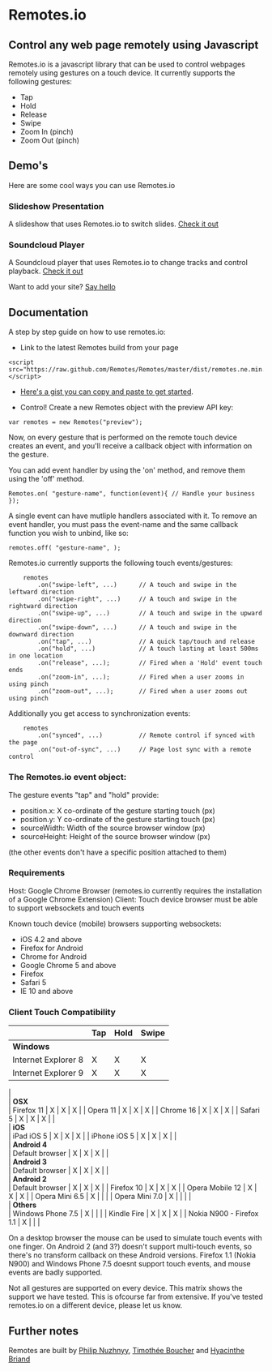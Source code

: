 # Remotes.io

## Control any web page remotely using Javascript

Remotes.io is a javascript library that can be used to control webpages remotely using gestures on a touch device. It currently supports the following gestures:

- Tap
- Hold
- Release
- Swipe
- Zoom In (pinch)
- Zoom Out (pinch)

## Demo's

Here are some cool ways you can use Remotes.io

### Slideshow Presentation
A slideshow that uses Remotes.io to switch slides. [Check it out](https://dl.dropbox.com/u/9224326/www/presentation/index.html)

### Soundcloud Player
A Soundcloud player that uses Remotes.io to change tracks and control playback. [Check it out](https://dl.dropbox.com/u/9224326/www/soundcloud/index.html)

Want to add your site? [Say hello](mailto:hello@remotes.io)


## Documentation

A step by step guide on how to use remotes.io:

* Link to the latest Remotes build from your page

```
<script src="https://raw.github.com/Remotes/Remotes/master/dist/remotes.ne.min.js"></script>

```

* [Here's a gist you can copy and paste to get started](https://gist.github.com/3741349).

* Control! Create a new Remotes object with the preview API key:

```var remotes = new Remotes("preview");```

Now, on every gesture that is performed on the remote touch device creates an event, and you'll receive a callback object with information on the gesture.

You can add event handler by using the 'on' method, and remove them using the 'off' method.

``` Remotes.on( "gesture-name", function(event){ // Handle your business }); ```

A single event can have mutliple handlers associated with it.
To remove an event handler, you must pass the event-name and the same callback function you wish to unbind, like so:

``` remotes.off( "gesture-name", ); ```
	

Remotes.io currently supports the following touch events/gestures:

```
	remotes
	    .on("swipe-left", ...) 		// A touch and swipe in the leftward direction
		.on("swipe-right", ...)		// A touch and swipe in the rightward direction
		.on("swipe-up", ...) 		// A touch and swipe in the upward direction
		.on("swipe-down", ...) 		// A touch and swipe in the downward direction
		.on("tap", ...) 			// A quick tap/touch and release
		.on("hold", ...) 			// A touch lasting at least 500ms in one location
		.on("release", ...); 		// Fired when a 'Hold' event touch ends
		.on("zoom-in", ...); 		// Fired when a user zooms in using pinch
		.on("zoom-out", ...); 		// Fired when a user zooms out using pinch
```

Additionally you get access to synchronization events:

```
	remotes
		.on("synced", ...)          // Remote control if synced with the page
		.on("out-of-sync", ...)     // Page lost sync with a remote control
```

### The Remotes.io event object:

The gesture events "tap" and "hold" provide:

- position.x: X co-ordinate of the gesture starting touch (px)
- position.y: Y co-ordinate of the gesture starting touch (px)
- sourceWidth: Width of the source browser window (px)
- sourceHeight: Height of the source browser window (px)

(the other events don't have a specific position attached to them)

### Requirements
Host: Google Chrome Browser (remotes.io currently requires the installation of a Google Chrome Extension)
Client: Touch device browser must be able to support websockets and touch events

Known touch device (mobile) browsers supporting websockets:
- iOS 4.2 and above
- Firefox for Android
- Chrome for Android
- Google Chrome 5 and above
- Firefox
- Safari 5
- IE 10 and above


### Client Touch Compatibility
|                                   | Tap | Hold | Swipe |
|:----------------------------------|:----|:-----|:------|
| **Windows**                                             
| Internet Explorer 8               | X   | X    | X     |
| Internet Explorer 9               | X   | X    | X     |
|                                                         
| **OSX**                                                 
| Firefox 11                        | X   | X    | X     |
| Opera 11                          | X   | X    | X     |
| Chrome 16                         | X   | X    | X     |
| Safari 5                          | X   | X    | X     |
|                                                         
| **iOS**                                                 
| iPad iOS 5                        | X   | X    | X     |
| iPhone iOS 5                      | X   | X    | X     |
|                                                         
| **Android 4**                                           
| Default browser                   | X   | X    | X     |
|                                                         
| **Android 3**                                           
| Default browser                   | X   | X    | X     |
|                                                         
| **Android 2**                                           
| Default browser                   | X   | X    | X     |
| Firefox 10                        | X   | X    | X     |
| Opera Mobile 12                   | X   | X    | X     |
| Opera Mini 6.5                    | X   |      |       |
| Opera Mini 7.0                    | X   |      |       |
|                                                         
| **Others**                                              
| Windows Phone 7.5                 | X   |      |       |
| Kindle Fire                       | X   | X    | X     |
| Nokia N900 - Firefox 1.1          | X   |      |       |


On a desktop browser the mouse can be used to simulate touch events with one finger.
On Android 2 (and 3?) doesn't support multi-touch events, so there's no transform callback on these Android versions.
Firefox 1.1 (Nokia N900) and Windows Phone 7.5 doesnt support touch events, and mouse events are badly supported.

Not all gestures are supported on every device. This matrix shows the support we have tested. This is ofcourse far from extensive.
If you've tested remotes.io on a different device, please let us know.

## Further notes
Remotes are built by [Philip Nuzhnyy](http://twitter.com/callmephilip), [Timothée Boucher](http://twitter.com/_timothee) and [Hyacinthe Briand](https://twitter.com/hyacinthe)
